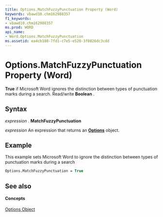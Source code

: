 ```yaml
---
title: Options.MatchFuzzyPunctuation Property (Word)
keywords: vbawd10.chm162988357
f1_keywords:
- vbawd10.chm162988357
ms.prod: WORD
api_name:
- Word.Options.MatchFuzzyPunctuation
ms.assetid: ea4cb188-7fd1-c7e5-e520-3f0826dc3cdd
---
```



# Options.MatchFuzzyPunctuation Property (Word)

 **True** if Microsoft Word ignores the distinction between types of punctuation marks during a search. Read/write **Boolean** .


## Syntax

 _expression_ . **MatchFuzzyPunctuation**

 _expression_ An expression that returns an **[Options](options-object-word.md)** object.


## Example

This example sets Microsoft Word to ignore the distinction between types of punctuation marks during a search


```vb
Options.MatchFuzzyPunctuation = True
```


## See also


#### Concepts


[Options Object](options-object-word.md)

